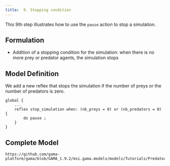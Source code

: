 ```yaml
---
title:  9. Stopping condition
---
```



This 9th step illustrates how to use the `pause` action to stop a simulation.


## Formulation

* Addition of a stopping condition for the simulation: when there is no more prey or predator agents, the simulation stops


## Model Definition

We add a new reflex that stops the simulation if the number of preys or the number of predators is zero.

```
global {
    ...
    reflex stop_simulation when: (nb_preys = 0) or (nb_predators = 0) {
        do pause ;
    } 
}
```


## Complete Model

```gaml reference
https://github.com/gama-platform/gama/blob/GAMA_1.9.2/msi.gama.models/models/Tutorials/Predator%20Prey/models/Model%2009.gaml
```